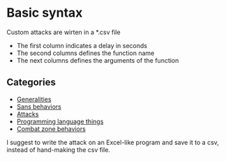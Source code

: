 # Basic syntax
Custom attacks are wirten in a *.csv file
* The first column indicates a delay in seconds
* The second columns defines the function name
* The next columns defines the arguments of the function

## Categories
* [Generalities](Generalities.md)
* [Sans behaviors](Sans.md)
* [Attacks](Attacks.md)
* [Programming language things](Programming.md)
* [Combat zone behaviors](Combat.md)

I suggest to write the attack on an Excel-like program and save it to a csv, instead of hand-making the csv file.